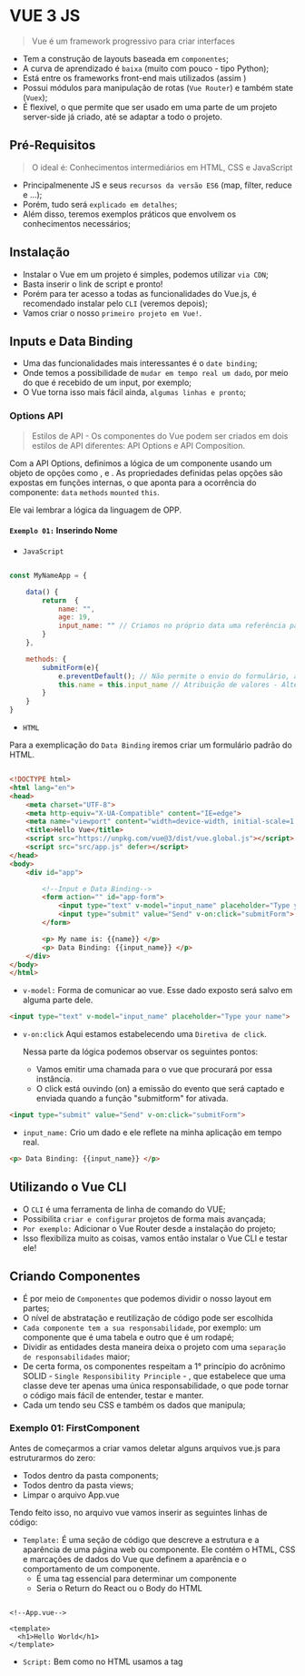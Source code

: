 # VUE 3 JS

> Vue é um framework progressivo para criar interfaces

- Tem a construção de layouts baseada em `componentes`;
- A curva de aprendizado é `baixa` (muito com pouco - tipo Python);
- Está entre os frameworks front-end mais utilizados (assim )
- Possui módulos para manipulação de rotas (`Vue Router`) e também state (`Vuex`);
- É flexível, o que permite que ser usado em uma parte de um projeto server-side já criado, até se adaptar a todo o projeto.

## Pré-Requisitos

> O ideal é: Conhecimentos intermediários em HTML, CSS e JavaScript

- Principalmenente JS e seus `recursos da versão ES6` (map, filter, reduce e ...);
- Porém, tudo será `explicado em detalhes`;
- Além disso, teremos exemplos práticos que envolvem os conhecimentos necessários;

## Instalação 

- Instalar o Vue em um projeto é simples, podemos utilizar `via CDN`;
- Basta inserir o link de script e pronto!
- Porém para ter acesso a todas as funcionalidades do Vue.js, é recomendado instalar pelo `CLI` (veremos depois);
- Vamos criar o nosso `primeiro projeto em Vue!`.

## Inputs e Data Binding 

- Uma das funcionalidades mais interessantes é o `date binding`;
- Onde temos a possibilidade de `mudar em tempo real um dado`, por meio do que é recebido de um input, por exemplo;
- O Vue torna isso mais fácil ainda, `algumas linhas e pronto`;

### Options API

> Estilos de API - Os componentes do Vue podem ser criados em dois estilos de API diferentes: API Options e API Composition.

Com a API Options, definimos a lógica de um componente usando um objeto de opções como , e . As propriedades definidas pelas opções são expostas em funções internas, o que aponta para a ocorrência do componente: `data` `methods` `mounted` `this`. 

Ele vai lembrar a lógica da linguagem de OPP.

#### `Exemplo 01:` Inserindo Nome

- `JavaScript`

```js

const MyNameApp = {

    data() {
        return  {
            name: "",
            age: 19,
            input_name: "" // Criamos no próprio data uma referência para o input
        }
    },

    methods: {
        submitForm(e){
            e.preventDefault(); // Não permite o envio do formulário, atualizando a página
            this.name = this.input_name // Atribuição de valores - Alteração simultânea
        }
    }
}

```

- `HTML`

Para a exemplicação do `Data Binding` iremos criar um formulário padrão do HTML.

```html

<!DOCTYPE html>
<html lang="en">
<head>
    <meta charset="UTF-8">
    <meta http-equiv="X-UA-Compatible" content="IE=edge">
    <meta name="viewport" content="width=device-width, initial-scale=1.0">
    <title>Hello Vue</title>
    <script src="https://unpkg.com/vue@3/dist/vue.global.js"></script>
    <script src="src/app.js" defer></script>
</head>
<body>
    <div id="app">

        <!--Input e Data Binding-->
        <form action="" id="app-form">
            <input type="text" v-model="input_name" placeholder="Type your name">
            <input type="submit" value="Send" v-on:click="submitForm">
        </form>

        <p> My name is: {{name}} </p>
        <p> Data Binding: {{input_name}} </p>
    </div>
</body>
</html>

```

- `v-model:` Forma de comunicar ao vue. Esse dado exposto será salvo em alguma parte dele.

```html
<input type="text" v-model="input_name" placeholder="Type your name">
```

- `v-on:click` Aqui estamos estabelecendo uma `Diretiva de click`.

    Nessa parte da lógica podemos observar os seguintes pontos:

    - Vamos emitir uma chamada para o vue que procurará por essa instância.
    - O click está ouvindo (on) a emissão do evento que será captado e enviada quando a função "submitform" for ativada.

```html
<input type="submit" value="Send" v-on:click="submitForm">
```

- `input_name:` Crio um dado e ele reflete na minha aplicação em tempo real.

```html
<p> Data Binding: {{input_name}} </p>
```

## Utilizando o Vue CLI

- O `CLI` é uma ferramenta de linha de comando do VUE;
- Possibilita `criar e configurar` projetos de forma mais avançada;
- `Por exemplo:` Adicionar o Vue Router desde a instalação do projeto;
- Isso flexibiliza muito as coisas, vamos então instalar o Vue CLI e testar ele!

## Criando Componentes 

- É por meio de `Componentes` que podemos dividir o nosso layout em partes;
- O nível de abstratação e reutilização de código pode ser escolhida
- `Cada componente tem a sua responsabilidade`, por exemplo: um componente que é uma tabela e outro que é um rodapé;
- Dividir as entidades desta maneira deixa o projeto com uma `separação de responsabilidades` maior;
- De certa forma, os componentes respeitam a 1° princípio do acrônimo SOLID - `Single Responsibility Principle` - , que estabelece que uma classe deve ter apenas uma única responsabilidade, o que pode tornar o código mais fácil de entender, testar e manter.
- Cada um tendo seu CSS e também os dados que manipula;

### Exemplo 01: FirstComponent

Antes de começarmos a criar vamos deletar alguns arquivos vue.js para estruturarmos do zero:

- Todos dentro da pasta components;
- Todos dentro da pasta views;
- Limpar o arquivo App.vue

Tendo feito isso, no arquivo vue vamos inserir as seguintes linhas de código:

- `Template:` É uma seção de código que descreve a estrutura e a aparência de uma página web ou componente. Ele contém o HTML, CSS e marcações de dados do Vue que definem a aparência e o comportamento de um componente.
    - É uma tag essencial para determinar um componente
    - Seria o Return do React ou o Body do HTML

```vue

<!--App.vue-->

<template>
  <h1>Hello World</h1>
</template>

```

- `Script:` Bem como no HTML usamos a tag <script> para linkdar uma página js ou até mesmo inserir blocos de códigos js, aqui iremos usar para marcação lógica javascript.

    - Precisamos exportar o template que criamos. Assim como, no React quando fazemos `xport default app = () -> {}`.
    - `Name:`  Se eu mudar o nome daqui para qualquer outro não vai importar, porque eu estou chamando a página corretamente em "main", mas como boas práticas é importante cada nomeação fazer jus a sua referência.
    - `Components:`  Criando um outro objeto declarando ao vue que usaremos components

```vue

<!--App.vue-->

<script>
  import FirstComponent from './components/FirstComponent.vue';

  export default {
    name: 'App',
    components: {
      FirstComponent
    }
  }
</script>

```

- `Components:`  Criando um outro objeto declarando ao vue que usaremos components

```vue

<!--App.vue-->

<template>
  <!--Essa chamada funciona com letras minusculas e um (-) separando tbm-->
  <FirstComponent/> <!--Devemos chamar o componente importado-->
</template>

<script>
  import FirstComponent from './components/FirstComponent.vue';

  export default {
    name: 'App',
    components: {
      FirstComponent
    }
  }
</script>

```

```vue

<!--FirstComponent.vue-->

<template>
    <h1>Hello Vue!!</h1>
</template>

<script>
    export default {
        name: 'FirstComponent'
    }
</script>

```

## Dados em Componentes (data)
